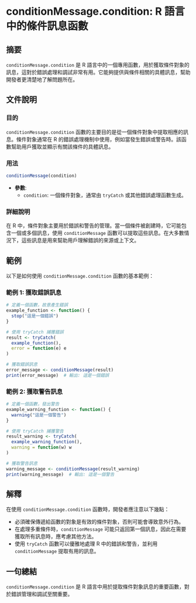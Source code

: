 <!--
Meta Description: # conditionMessage.condition: R 語言中的條件訊息函數 ## 摘要 `conditionMessage.condition` 是 R 語言中的一個專用函數，用於獲取條件對象的訊息，這對於錯誤處理和調試非常有用。它能夠提供與條件相關的具體訊息，幫助開發者更清楚地了解問題所...
Meta Keywords: conditionmessage, condition, trycatch, function, 獲取錯誤訊息
-->

# conditionMessage.condition: R 語言中的條件訊息函數

## 摘要
`conditionMessage.condition` 是 R 語言中的一個專用函數，用於獲取條件對象的訊息，這對於錯誤處理和調試非常有用。它能夠提供與條件相關的具體訊息，幫助開發者更清楚地了解問題所在。

## 文件說明
### 目的
`conditionMessage.condition` 函數的主要目的是從一個條件對象中提取相應的訊息。條件對象通常在 R 的錯誤處理機制中使用，例如當發生錯誤或警告時。該函數幫助用戶獲取並顯示有關該條件的具體訊息。

### 用法
```R
conditionMessage(condition)
```
- **參數**:
  - `condition`: 一個條件對象，通常由 `tryCatch` 或其他錯誤處理函數生成。

### 詳細說明
在 R 中，條件對象主要用於錯誤和警告的管理。當一個條件被創建時，它可能包含一個或多個訊息，使用 `conditionMessage` 函數可以提取這些訊息。在大多數情況下，這些訊息是用來幫助用戶理解錯誤的來源或上下文。

## 範例
以下是如何使用 `conditionMessage.condition` 函數的基本範例：

### 範例 1: 獲取錯誤訊息
```R
# 定義一個函數，故意產生錯誤
example_function <- function() {
  stop("這是一個錯誤")
}

# 使用 tryCatch 捕獲錯誤
result <- tryCatch(
  example_function(),
  error = function(e) e
)

# 獲取錯誤訊息
error_message <- conditionMessage(result)
print(error_message)  # 輸出: 這是一個錯誤
```

### 範例 2: 獲取警告訊息
```R
# 定義一個函數，發出警告
example_warning_function <- function() {
  warning("這是一個警告")
}

# 使用 tryCatch 捕獲警告
result_warning <- tryCatch(
  example_warning_function(),
  warning = function(w) w
)

# 獲取警告訊息
warning_message <- conditionMessage(result_warning)
print(warning_message)  # 輸出: 這是一個警告
```

## 解釋
在使用 `conditionMessage.condition` 函數時，開發者應注意以下幾點：
- 必須確保傳遞給函數的對象是有效的條件對象，否則可能會導致意外行為。
- 在處理多重條件時，`conditionMessage` 可能只返回第一個訊息，因此在需要獲取所有訊息時，應考慮其他方法。
- 使用 `tryCatch` 函數可以優雅地處理 R 中的錯誤和警告，並利用 `conditionMessage` 提取有用的訊息。

## 一句總結
`conditionMessage.condition` 是 R 語言中用於提取條件對象訊息的重要函數，對於錯誤管理和調試至關重要。